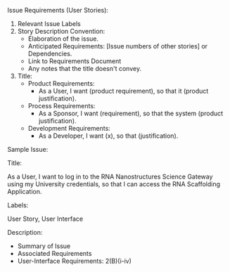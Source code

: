 Issue Requirements (User Stories):
1. Relevant Issue Labels
2. Story Description Convention:
	- Elaboration of the issue.
	- Anticipated Requirements: [Issue numbers of other stories] or Dependencies.
	- Link to Requirements Document
	- Any notes that the title doesn't convey.
4. Title:
	- Product Requirements:
		- As a User, I want (product requirement), so that it (product justification).
	- Process Requirements:
		- As a Sponsor, I want (requirement), so that the system (product justification).
	- Development Requirements:
		- As a Developer, I want (x), so that (justification).

Sample Issue:


Title:

As a User, I want to log in to the RNA Nanostructures Science Gateway using my University credentials, so that I can access the RNA Scaffolding Application.

Labels:

User Story, User Interface

Description:
-   Summary of Issue 
-   Associated Requirements
-   User-Interface Requirements: 2(B)(i-iv)
